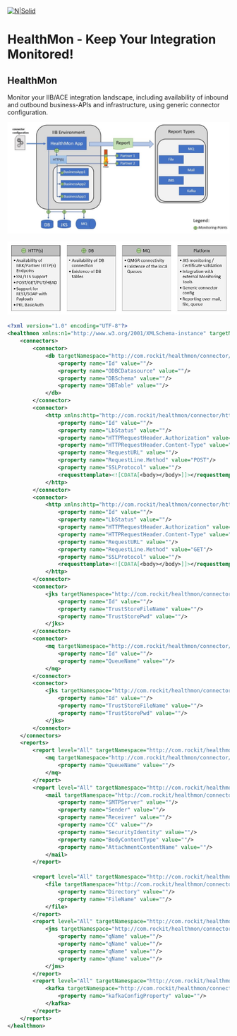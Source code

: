 [![N|Solid](http://www.rockit.consulting/images/logo-fixed.png)](http://www.rockit.consulting)

# HealthMon - Keep Your Integration Monitored!

## HealthMon
Monitor your IIB/ACE integration landscape, including availability of inbound and outbound business-APIs and infrastructure, using generic connector configuration.

![HealthMon-Monitoring](https://raw.githubusercontent.com/rockitconsulting/integration-platform/master/IIB-HealthMon/IIB-HealthMon/docs/img/HealthMon-Monitoring.PNG?raw=true)

![HealthMon-Monitoring-Description](https://raw.githubusercontent.com/rockitconsulting/integration-platform/master/IIB-HealthMon/IIB-HealthMon/docs/img/HealthMon-Monitoring-Description.PNG?raw=true)


```xml
<?xml version="1.0" encoding="UTF-8"?>
<healthmon xmlns:n1="http://www.w3.org/2001/XMLSchema-instance" targetNamespace="http://com.rockit/healthmon" n1:noNamespaceSchemaLocation="C:\rockit\projects\rockitsvn_transition\IIB-HealthMon\IIB-HealthMon\healthmon.xsd">
	<connectors>
		<connector>
			<db targetNamespace="http://com.rockit/healthmon/connector/db">
				<property name="Id" value=""/>
				<property name="ODBCDatasource" value=""/>
				<property name="DBSchema" value=""/>
				<property name="DBTable" value=""/>
			</db>
		</connector>
		<connector>
			<http xmlns:http="http://com.rockit/healthmon/connector/http">
				<property name="Id" value=""/>
				<property name="LbStatus" value=""/>
				<property name="HTTPRequestHeader.Authorization" value=""/>
				<property name="HTTPRequestHeader.Content-Type" value=""/>
				<property name="RequestURL" value=""/>
				<property name="RequestLine.Method" value="POST"/>
				<property name="SSLProtocol" value=""/>
				<requesttemplate><![CDATA[<body></body>]]></requesttemplate>
			</http>
		</connector>
		<connector>
			<http xmlns:http="http://com.rockit/healthmon/connector/http">
				<property name="Id" value=""/>
				<property name="LbStatus" value=""/>
				<property name="HTTPRequestHeader.Authorization" value=""/>
				<property name="HTTPRequestHeader.Content-Type" value=""/>
				<property name="RequestURL" value=""/>
				<property name="RequestLine.Method" value="GET"/>
				<property name="SSLProtocol" value=""/>
				<requesttemplate><![CDATA[<body></body>]]></requesttemplate>
			</http>
		</connector>
		<connector>
			<jks targetNamespace="http://com.rockit/healthmon/connector/jks">
				<property name="Id" value=""/>
				<property name="TrustStoreFileName" value=""/>
				<property name="TrustStorePwd" value=""/>
			</jks>
		</connector>
		<connector>
			<mq targetNamespace="http://com.rockit/healthmon/connector/mq">
				<property name="Id" value=""/>
				<property name="QueueName" value=""/>
			</mq>
		</connector>	
		<connector>
			<jks targetNamespace="http://com.rockit/healthmon/connector/jks">
				<property name="Id" value=""/>
				<property name="TrustStoreFileName" value=""/>
				<property name="TrustStorePwd" value=""/>
			</jks>
		</connector>
	</connectors>
	<reports>
		<report level="All" targetNamespace="http://com.rockit/healthmon/report">
			<mq targetNamespace="http://com.rockit/healthmon/connector/mq">
				<property name="QueueName" value=""/>
			</mq>
		</report>	
		<report level="All" targetNamespace="http://com.rockit/healthmon/report">
			<mail targetNamespace="http://com.rockit/healthmon/connector/mail">
				<property name="SMTPServer" value=""/>
				<property name="Sender" value=""/>
				<property name="Receiver" value=""/>
				<property name="CC" value=""/> 	
				<property name="SecurityIdentity" value=""/> 
				<property name="BodyContentType" value=""/>
				<property name="AttachmentContentName" value=""/>
			</mail>
		</report>
		
		<report level="All" targetNamespace="http://com.rockit/healthmon/report">
			<file targetNamespace="http://com.rockit/healthmon/connector/file">
				<property name="Directory" value=""/>
				<property name="FileName" value=""/>
			</file>
		</report>	
		<report level="All" targetNamespace="http://com.rockit/healthmon/report">
			<jms targetNamespace="http://com.rockit/healthmon/connector/jms">
				<property name="qName" value=""/>
				<property name="qName" value=""/>
				<property name="qName" value=""/>
				<property name="qName" value=""/>
			</jms>
		</report>	
		<report level="All" targetNamespace="http://com.rockit/healthmon/report">
			<kafka targetNamespace="http://com.rockit/healthmon/connector/kafka">
				<property name="kafkaConfigProperty" value=""/>
			</kafka>
		</report>	
	</reports>
</healthmon>
```